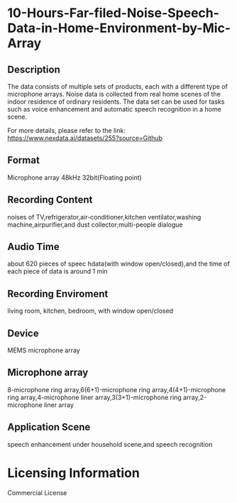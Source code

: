 # 10-Hours-Far-filed-Noise-Speech-Data-in-Home-Environment-by-Mic-Array


## Description
The data consists of multiple sets of products, each with a different type of microphone arrays. Noise data is collected from real home scenes of the indoor residence of ordinary residents. The data set can be used for tasks such as voice enhancement and automatic speech recognition in a home scene.

For more details, please refer to the link: https://www.nexdata.ai/datasets/255?source=Github


## Format
Microphone array 48kHz 32bit(Floating point)

## Recording Content
noises of TV,refrigerator,air-conditioner,kitchen ventilator,washing machine,airpurifier,and dust collector;multi-people dialogue

## Audio Time
about 620 pieces of speec hdata(with window open/closed),and the time of each piece of data is around 1 min

## Recording Enviroment
living room, kitchen, bedroom, with window open/closed

## Device
MEMS microphone array

## Microphone array
8-microphone ring array,6(6+1)-microphone ring array,4(4+1)-microphone ring array,4-microphone liner array,3(3+1)-microphone ring array,2-microphone liner array

## Application Scene
speech enhancement under household scene,and speech recognition

# Licensing Information
Commercial License
